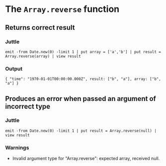 The `Array.reverse` function
============================

Returns correct result
----------------------

### Juttle

    emit -from Date.new(0) -limit 1 | put array = ['a','b'] | put result = Array.reverse(array) | view result

### Output

    { "time": "1970-01-01T00:00:00.000Z", result: ["b", "a"], array: ["b", "a"] }

Produces an error when passed an argument of incorrect type
-----------------------------------------------------------

### Juttle

    emit -from Date.new(0) -limit 1 | put result = Array.reverse(null) | view result

### Warnings

  * Invalid argument type for "Array.reverse": expected array, received null.
